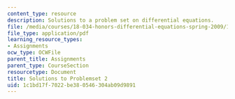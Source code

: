 ```yaml
---
content_type: resource
description: Solutions to a problem set on differential equations.
file: /media/courses/18-034-honors-differential-equations-spring-2009/1c1bd17f7022be380546304ab09d9891_MIT18_034s09_sol_pset02.pdf
file_type: application/pdf
learning_resource_types:
- Assignments
ocw_type: OCWFile
parent_title: Assignments
parent_type: CourseSection
resourcetype: Document
title: Solutions to Problemset 2
uid: 1c1bd17f-7022-be38-0546-304ab09d9891
---
```

